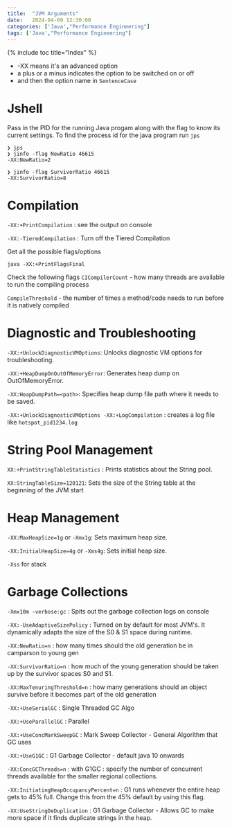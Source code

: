 ```yaml
---
title:  "JVM Arguments"
date:   2024-04-09 12:30:00
categories: ['Java',"Performance Engineering"]
tags: ['Java',"Performance Engineering"]
---
```

{% include toc title="Index" %}

* -XX means it's an advanced option
* a plus or a minus indicates the option to be switched on or off
* and then the option name in `SentenceCase`

# Jshell
Pass in the PID for the running Java progam along with the flag to know its current settings. To find the process id for the java program run `jps`
```shell
❯ jps
❯ jinfo -flag NewRatio 46615
-XX:NewRatio=2

❯ jinfo -flag SurvivorRatio 46615
-XX:SurvivorRatio=8
```

# Compilation

`-XX:+PrintCompilation` : see the output on console

`-XX:-TieredCompilation` : Turn off the Tiered Compilation

Get all the possible flags/options
```shell
java -XX:+PrintFlagsFinal
```
Check the following flags
`CICompilerCount` -  how many threads are available to run the compiling process

`CompileThreshold` - the number of times a method/code needs to run before it is natively compiled

# Diagnostic and Troubleshooting
`-XX:+UnlockDiagnosticVMOptions`: Unlocks diagnostic VM options for troubleshooting.

`-XX:+HeapDumpOnOutOfMemoryError`: Generates heap dump on OutOfMemoryError.

`-XX:HeapDumpPath=<path>`: Specifies heap dump file path where it needs to be saved.

`-XX:+UnlockDiagnosticVMOptions -XX:+LogCompilation` : creates a log file like `hotspot_pid1234.log`

# String Pool Management
`XX:+PrintStringTableStatistics` : Prints statistics about the String pool.

`XX:StringTableSize=120121`: Sets the size of the String table at the beginning of the JVM start


# Heap Management
`-XX:MaxHeapSize=1g` or `-Xmx1g`: Sets maximum heap size.

`-XX:InitialHeapSize=4g` or `-Xms4g`: Sets initial heap size.

`-Xss` for stack


# Garbage Collections

`-Xmx10m -verbose:gc` : Spits out the garbage collection logs on console

`-XX:-UseAdaptiveSizePolicy` : Turned on by default for most JVM's. It dynamically adapts the size of the S0 & S1 space during runtime.

`-XX:NewRatio=n` : how many times should the old generation be in camparson to young gen

`-XX:SurvivorRatio=n` : how much of the young generation should be taken up by the survivor spaces S0 and S1.

`-XX:MaxTenuringThreshold=n` : how many generations should an object survive before it becomes part of the old generation

`-XX:+UseSerialGC` : Single Threaded GC Algo

`-XX:+UseParallelGC` : Parallel

`-XX:+UseConcMarkSweepGC` : Mark Sweep Collector - General Algorithm that GC uses

`-XX:+UseG1GC` : G1 Garbage Collector - default java 10 onwards

`-XX:ConcGCThreads=n` : with G1GC : specify the number of concurrent threads available for the smaller regional collections.

`-XX:InitiatingHeapOccupancyPercent=n` : G1 runs whenever the entire heap gets to 45% full. Change this from the 45% default by using this flag. 

`-XX:UseStringDeDuplication` : G1 Garbage Collector - Allows GC to make more space if it finds duplicate strings in the heap.




